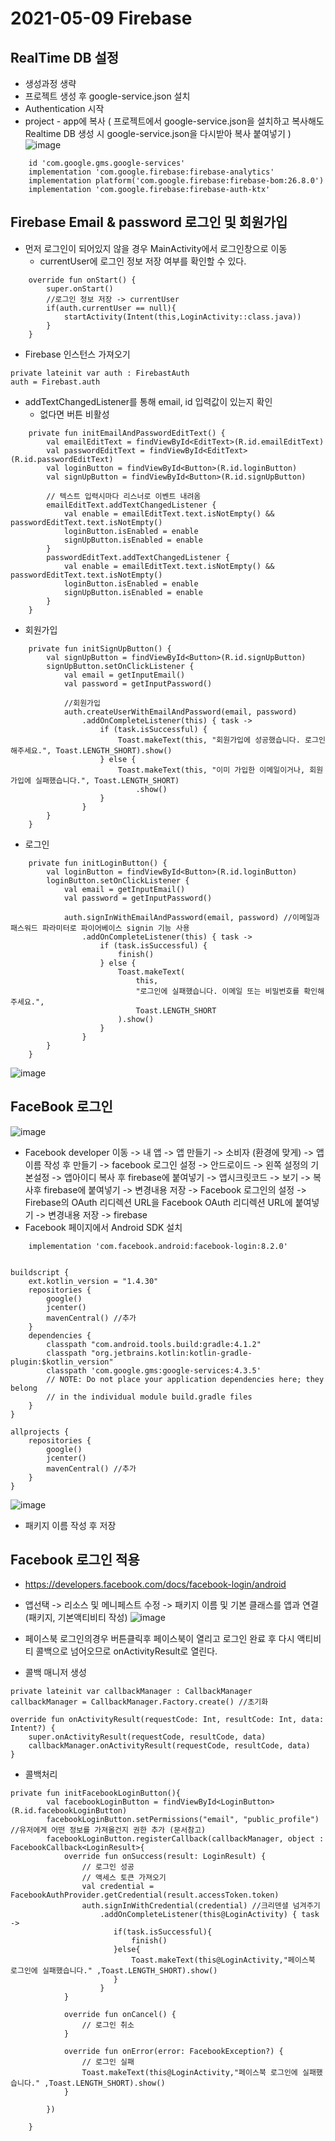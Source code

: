 # 2021-05-09 Firebase

## RealTime DB 설정
- 생성과정 생략
- 프로젝트 생성 후 google-service.json 설치 
- Authentication 시작
- project - app에 복사 ( 프로젝트에서 google-service.json을 설치하고 복사해도 Realtime DB 생성 시 google-service.json을 다시받아 복사 붙여넣기 )
![image](https://user-images.githubusercontent.com/81352078/117570862-14654280-b107-11eb-8394-027c072a280d.png)

```
    id 'com.google.gms.google-services'
    implementation 'com.google.firebase:firebase-analytics'
    implementation platform('com.google.firebase:firebase-bom:26.8.0')
    implementation 'com.google.firebase:firebase-auth-ktx'
```

## Firebase Email & password 로그인 및 회원가입
- 먼저 로그인이 되어있지 않을 경우 MainActivity에서 로그인창으로 이동
  - currentUser에 로그인 정보 저장 여부를 확인할 수 있다.
```
    override fun onStart() {
        super.onStart()
        //로그인 정보 저장 -> currentUser
        if(auth.currentUser == null){
            startActivity(Intent(this,LoginActivity::class.java))
        }
    }
```
- Firebase 인스턴스 가져오기
```
private lateinit var auth : FirebastAuth
auth = Firebast.auth
```
- addTextChangedListener를 통해 email, id 입력값이 있는지 확인
  - 없다면 버튼 비활성
```
    private fun initEmailAndPasswordEditText() {
        val emailEditText = findViewById<EditText>(R.id.emailEditText)
        val passwordEditText = findViewById<EditText>(R.id.passwordEditText)
        val loginButton = findViewById<Button>(R.id.loginButton)
        val signUpButton = findViewById<Button>(R.id.signUpButton)

        // 텍스트 입력시마다 리스너로 이벤트 내려옴
        emailEditText.addTextChangedListener {
            val enable = emailEditText.text.isNotEmpty() && passwordEditText.text.isNotEmpty()
            loginButton.isEnabled = enable
            signUpButton.isEnabled = enable
        }
        passwordEditText.addTextChangedListener {
            val enable = emailEditText.text.isNotEmpty() && passwordEditText.text.isNotEmpty()
            loginButton.isEnabled = enable
            signUpButton.isEnabled = enable
        }
    }
```
- 회원가입
```
    private fun initSignUpButton() {
        val signUpButton = findViewById<Button>(R.id.signUpButton)
        signUpButton.setOnClickListener {
            val email = getInputEmail()
            val password = getInputPassword()

            //회원가입
            auth.createUserWithEmailAndPassword(email, password)
                .addOnCompleteListener(this) { task ->
                    if (task.isSuccessful) {
                        Toast.makeText(this, "회원가입에 성공했습니다. 로그인해주세요.", Toast.LENGTH_SHORT).show()
                    } else {
                        Toast.makeText(this, "이미 가입한 이메일이거나, 회원가입에 실패했습니다.", Toast.LENGTH_SHORT)
                            .show()
                    }
                }
        }
    }
```
- 로그인
```
    private fun initLoginButton() {
        val loginButton = findViewById<Button>(R.id.loginButton)
        loginButton.setOnClickListener {
            val email = getInputEmail()
            val password = getInputPassword()

            auth.signInWithEmailAndPassword(email, password) //이메일과 패스워드 파라미터로 파이어베이스 signin 기능 사용
                .addOnCompleteListener(this) { task ->
                    if (task.isSuccessful) {
                        finish()
                    } else {
                        Toast.makeText(
                            this,
                            "로그인에 실패했습니다. 이메일 또는 비밀번호를 확인해주세요.",
                            Toast.LENGTH_SHORT
                        ).show()
                    }
                }
        }
    }
```

![image](https://user-images.githubusercontent.com/81352078/117572042-0a920e00-b10c-11eb-9501-1e8eb0eeeb55.png)


## FaceBook 로그인
![image](https://user-images.githubusercontent.com/81352078/117572109-5f358900-b10c-11eb-8a8f-0aaca4d9b99f.png)
- Facebook developer 이동 -> 내 앱 -> 앱 만들기 -> 소비자 (환경에 맞게) -> 앱이름 작성 후 만들기 -> facebook 로그인 설정 -> 안드로이드 -> 왼쪽 설정의 기본설정 -> 앱아이디 복사 후 firebase에 붙여넣기 -> 앱시크릿코드 -> 보기 -> 복사후 firebase에 붙여넣기 -> 변경내용 저장 -> Facebook 로그인의 설정 -> Firebase의 OAuth 리디렉션 URL을 Facebook OAuth 리디렉션 URL에 붙여넣기 -> 변경내용 저장 -> firebase 
- Facebook 페이지에서 Android SDK 설치
```
    implementation 'com.facebook.android:facebook-login:8.2.0'
    
    
buildscript {
    ext.kotlin_version = "1.4.30"
    repositories {
        google()
        jcenter()
        mavenCentral() //추가
    }
    dependencies {
        classpath "com.android.tools.build:gradle:4.1.2"
        classpath "org.jetbrains.kotlin:kotlin-gradle-plugin:$kotlin_version"
        classpath 'com.google.gms:google-services:4.3.5'
        // NOTE: Do not place your application dependencies here; they belong
        // in the individual module build.gradle files
    }
}

allprojects {
    repositories {
        google()
        jcenter()
        mavenCentral() //추가
    }
}

```
![image](https://user-images.githubusercontent.com/81352078/117572911-12ec4800-b110-11eb-871b-dfad62dfa707.png)
- 패키지 이름 작성 후 저장

## Facebook 로그인 적용
- https://developers.facebook.com/docs/facebook-login/android
- 앱선택 -> 리소스 및 메니페스트 수정 -> 패키지 이름 및 기본 클래스를 앱과 연결 (패키지, 기본액티비티 작성)
![image](https://user-images.githubusercontent.com/81352078/117573073-f4d31780-b110-11eb-9590-77ffbeeb85c3.png)

- 페이스북 로그인의경우 버튼클릭후 페이스북이 열리고 로그인 완료 후 다시 액티비티 콜백으로 넘어오므로 onActivityResult로 열린다.
- 콜백 매니저 생성
```
private lateinit var callbackManager : CallbackManager
callbackManager = CallbackManager.Factory.create() //초기화

override fun onActivityResult(requestCode: Int, resultCode: Int, data: Intent?) {
    super.onActivityResult(requestCode, resultCode, data)
    callbackManager.onActivityResult(requestCode, resultCode, data)
}
```
- 콜백처리
```
private fun initFacebookLoginButton(){
        val facebookLoginButton = findViewById<LoginButton>(R.id.facebookLoginButton)
        facebookLoginButton.setPermissions("email", "public_profile") //유저에게 어떤 정보를 가져올건지 권한 추가 (문서참고)
        facebookLoginButton.registerCallback(callbackManager, object : FacebookCallback<LoginResult>{
            override fun onSuccess(result: LoginResult) {
                // 로그인 성공
                // 액세스 토큰 가져오기
                val credential = FacebookAuthProvider.getCredential(result.accessToken.token)
                auth.signInWithCredential(credential) //크리덴셜 넘겨주기
                    .addOnCompleteListener(this@LoginActivity) { task ->
                       if(task.isSuccessful){
                           finish()
                       }else{
                           Toast.makeText(this@LoginActivity,"페이스북 로그인에 실패했습니다." ,Toast.LENGTH_SHORT).show()
                       }
                    }
            }

            override fun onCancel() {
                // 로그인 취소
            }

            override fun onError(error: FacebookException?) {
                // 로그인 실패
                Toast.makeText(this@LoginActivity,"페이스북 로그인에 실패했습니다." ,Toast.LENGTH_SHORT).show()
            }

        })

    }
```
